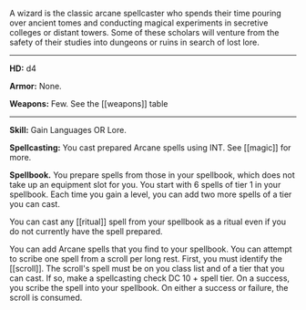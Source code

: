 A wizard is the classic arcane spellcaster who spends their time pouring over ancient tomes and conducting magical experiments in secretive colleges or distant towers. Some of these scholars will venture from the safety of their studies into dungeons or ruins in search of lost lore.

---

**HD:** d4

**Armor:** None.

**Weapons:** Few. See the [[weapons]] table

---

**Skill:** Gain Languages OR Lore.

**Spellcasting:** You cast prepared Arcane spells using INT. See [[magic]] for more.

**Spellbook.** You prepare spells from those in your spellbook, which does not take up an equipment slot for you. You start with 6 spells of tier 1 in your spellbook. Each time you gain a level, you can add two more spells of a tier you can cast. 

You can cast any [[ritual]] spell from your spellbook as a ritual even if you do not currently have the spell prepared.

You can add Arcane spells that you find to your spellbook. You can attempt to scribe one spell from a scroll per long rest. First, you must identify the [[scroll]]. The scroll's spell must be on you class list and of a tier that you can cast. If so, make a spellcasting check DC 10 + spell tier. On a success, you scribe the spell into your spellbook.  On either a success or failure, the scroll is consumed.
